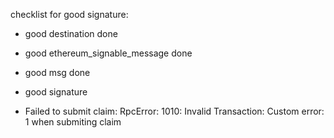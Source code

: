 checklist for good signature:

- good destination done
- good ethereum_signable_message done
- good msg done
- good signature

- Failed to submit claim: RpcError: 1010: Invalid Transaction: Custom error: 1 when submiting claim


